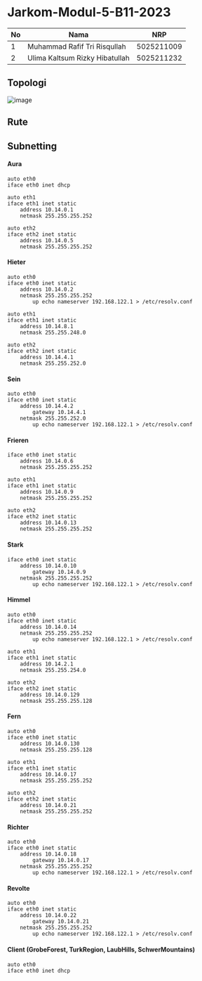 # Jarkom-Modul-5-B11-2023

| No | Nama | NRP |
| -------- | -------- | -------- |
| 1 | Muhammad Rafif Tri Risqullah | 5025211009 |
| 2 | Ulima Kaltsum Rizky Hibatullah | 5025211232 |

## Topologi
![image](https://github.com/ulimakrh/Jarkom-Modul-5-B11-2023/assets/114993076/c10f1b51-521c-440a-a861-60da05ba1a47)

## Rute

## Subnetting
#### Aura
```
auto eth0
iface eth0 inet dhcp

auto eth1
iface eth1 inet static
	address 10.14.0.1
	netmask 255.255.255.252

auto eth2
iface eth2 inet static
	address 10.14.0.5
	netmask 255.255.255.252
```
#### Hieter
```
auto eth0
iface eth0 inet static
	address 10.14.0.2
	netmask 255.255.255.252
        up echo nameserver 192.168.122.1 > /etc/resolv.conf

auto eth1
iface eth1 inet static
	address 10.14.8.1
	netmask 255.255.248.0

auto eth2
iface eth2 inet static
	address 10.14.4.1
	netmask 255.255.252.0
```
#### Sein
```
auto eth0
iface eth0 inet static
	address 10.14.4.2
        gateway 10.14.4.1
	netmask 255.255.252.0
        up echo nameserver 192.168.122.1 > /etc/resolv.conf
```
#### Frieren
```auto eth0
iface eth0 inet static
	address 10.14.0.6
	netmask 255.255.255.252

auto eth1
iface eth1 inet static
	address 10.14.0.9
	netmask 255.255.255.252

auto eth2
iface eth2 inet static
	address 10.14.0.13
	netmask 255.255.255.252
```
#### Stark
```auto eth0
iface eth0 inet static
	address 10.14.0.10
        gateway 10.14.0.9
	netmask 255.255.255.252
        up echo nameserver 192.168.122.1 > /etc/resolv.conf
```
#### Himmel
```
auto eth0
iface eth0 inet static
	address 10.14.0.14
	netmask 255.255.255.252
        up echo nameserver 192.168.122.1 > /etc/resolv.conf

auto eth1
iface eth1 inet static
	address 10.14.2.1
	netmask 255.255.254.0

auto eth2
iface eth2 inet static
	address 10.14.0.129
	netmask 255.255.255.128
```
#### Fern
```
auto eth0
iface eth0 inet static
	address 10.14.0.130
	netmask 255.255.255.128

auto eth1
iface eth1 inet static
	address 10.14.0.17
	netmask 255.255.255.252

auto eth2
iface eth2 inet static
	address 10.14.0.21
	netmask 255.255.255.252
```
#### Richter
```
auto eth0
iface eth0 inet static
	address 10.14.0.18
        gateway 10.14.0.17
	netmask 255.255.255.252
        up echo nameserver 192.168.122.1 > /etc/resolv.conf
```
#### Revolte
```
auto eth0
iface eth0 inet static
	address 10.14.0.22
        gateway 10.14.0.21
	netmask 255.255.255.252
        up echo nameserver 192.168.122.1 > /etc/resolv.conf
```
#### Client (GrobeForest, TurkRegion, LaubHills, SchwerMountains)
```
auto eth0
iface eth0 inet dhcp
```
